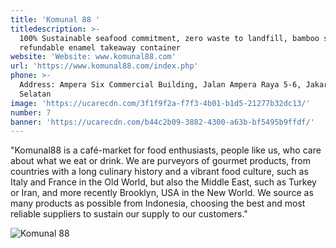 ```yaml
---
title: 'Komunal 88 '
titledescription: >-
  100% Sustainable seafood commitment, zero waste to landfill, bamboo straws,
  refundable enamel takeaway container
website: 'Website: www.komunal88.com'
url: 'https://www.komunal88.com/index.php'
phone: >-
  Address: Ampera Six Commercial Building, Jalan Ampera Raya 5-6, Jakarta
  Selatan
image: 'https://ucarecdn.com/3f1f9f2a-f7f3-4b01-b1d5-21277b32dc13/'
number: 7
banner: 'https://ucarecdn.com/b44c2b09-3882-4300-a63b-bf5495b9ffdf/'
---
```

"Komunal88 is a café-market for food enthusiasts, people like us, who care about what we eat or drink. We are purveyors of gourmet products, from countries with a long culinary history and a vibrant food culture, such as Italy and France in the Old World, but also the Middle East, such as Turkey or Iran, and more recently Brooklyn, USA in the New World. We source as many products as possible from Indonesia, choosing the best and most reliable suppliers to sustain our supply to our customers."

![Komunal 88 ](https://ucarecdn.com/787f98bf-e940-4001-9c8d-054f2b406458/ "Komunal 88 ")
